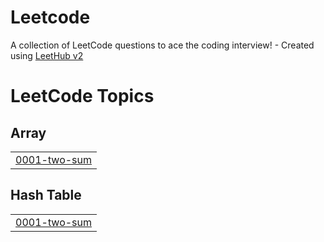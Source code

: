 # Leetcode
A collection of LeetCode questions to ace the coding interview! - Created using [LeetHub v2](https://github.com/arunbhardwaj/LeetHub-2.0)

<!---LeetCode Topics Start-->
# LeetCode Topics
## Array
|  |
| ------- |
| [0001-two-sum](https://github.com/Sarangvira/Leetcode/tree/master/0001-two-sum) |
## Hash Table
|  |
| ------- |
| [0001-two-sum](https://github.com/Sarangvira/Leetcode/tree/master/0001-two-sum) |
<!---LeetCode Topics End-->